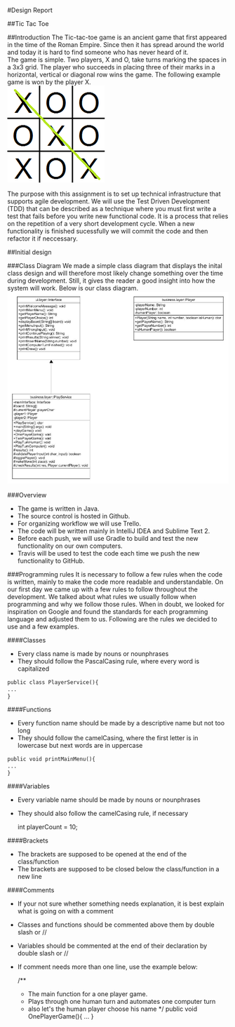 #Design Report

##Tic Tac Toe

##Introduction
The Tic-tac-toe game is an ancient game that first appeared in the time of the Roman Empire. Since then it has spread around the world and today it is hard to find someone 
who has never heard of it. <br />
The game is simple. Two players, X and O, take turns marking the spaces in a 3x3 grid. The player who succeeds in placing three of their marks in a horizontal, vertical or
diagonal row wins the game. The following example game is won by the player X.
<br />
![Tic-tac-toe example](/docs/mdfiles/X_wins.jpg)

The purpose with this assignment is to set up technical infrastructure that supports agile development. We will use the Test Driven Development (TDD) that can be described as 
a technique where you must first write a test that fails before you write new functional code. It is a process that relies on the repetition of a very short development cycle.
When a new functionality is finished sucessfully we will commit the code and then refactor it if neccessary.

##Initial design

###Class Diagram
We made a simple class diagram that displays the inital class design and will therefore most likely change something over the time during development. Still, it gives the reader 
a good insight into how the system will work. Below is our class diagram.
<br />
![Class diagram](/docs/mdfiles/ClassDiagram.jpg)

###Overview
 * The game is written in Java.
 * The source control is hosted in Github.
 * For organizing workflow we will use Trello.
 * The code will be written mainly in IntelliJ IDEA and Sublime Text 2. 
 * Before each push, we will use Gradle to build and test the new functionality on our own computers.
 * Travis will be used to test the code each time we push the new functionality to GitHub. 

###Programming rules
It is necessary to follow a few rules when the code is written, mainly to make the code more readable and understandable. On our first day we came up with a few rules to follow
throughout the development. We talked about what rules we usually follow when programming and why we follow those rules. When in doubt, we looked for inspiration on Google and
found the standards for each programming language and adjusted them to us.
Following are the rules we decided to use and a few examples.

####Classes
 * Every class name is made by nouns or nounphrases 
 * They should follow the PascalCasing rule, where every word is capitalized 

```
public class PlayerService(){
...
}
```

####Functions
 * Every function name should be made by a descriptive name but not too long
 * They should follow the camelCasing, where the first letter is in lowercase but next words are in uppercase <br />

```
public void printMainMenu(){
...
}
```

####Variables
 * Every variable name should be made by nouns or nounphrases
 * They should also follow the camelCasing rule, if necessary <br />

    int playerCount = 10;

####Brackets
 * The brackets are supposed to be opened at the end of the class/function
 * The brackets are supposed to be closed below the class/function in a new line

####Comments
 * If your not sure whether something needs explanation, it is best explain what is going on with a comment
 * Classes and functions should be commented above them by double slash or //
 * Variables should be commented at the end of their declaration by double slash or //
 * If comment needs more than one line, use the example below: <br />

    /**
     * The main function for a one player game.
     * Plays through one human turn and automates one computer turn
     * also let's the human player choose his name
     */
    public void OnePlayerGame(){
        ...
    }
